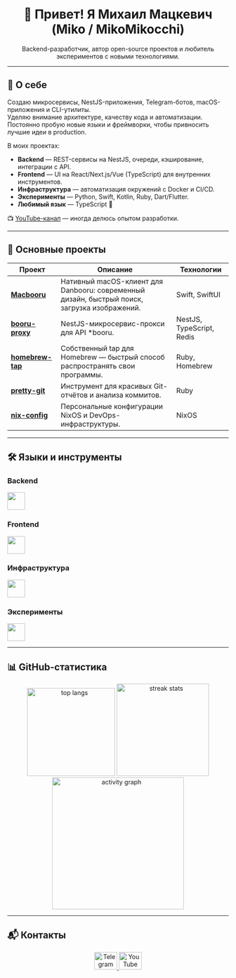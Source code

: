 <h1 align="center">👋 Привет! Я Михаил Мацкевич (Miko / MikoMikocchi)</h1>

<p align="center">
Backend-разработчик, автор open-source проектов и любитель экспериментов с новыми технологиями.
</p>

---

## 📝 О себе

Создаю микросервисы, NestJS-приложения, Telegram-ботов, macOS-приложения и CLI-утилиты.  
Уделяю внимание архитектуре, качеству кода и автоматизации. Постоянно пробую новые языки и фреймворки, чтобы привносить лучшие идеи в production.

В моих проектах:

- **Backend** — REST-сервисы на NestJS, очереди, кэширование, интеграции с API.  
- **Frontend** — UI на React/Next.js/Vue (TypeScript) для внутренних инструментов.  
- **Инфраструктура** — автоматизация окружений с Docker и CI/CD.  
- **Эксперименты** — Python, Swift, Kotlin, Ruby, Dart/Flutter.  
- **Любимый язык** — TypeScript 💙  

📺 [YouTube-канал](https://www.youtube.com/@mikomikocchi) — иногда делюсь опытом разработки.

---

## 🚀 Основные проекты

| Проект | Описание | Технологии |
|--------|----------|------------|
| [**Macbooru**](https://github.com/MikoMikocchi/Macbooru) | Нативный macOS-клиент для Danbooru: современный дизайн, быстрый поиск, загрузка изображений. | Swift, SwiftUI |
| [**booru-proxy**](https://github.com/MikoMikocchi/booru-proxy) | NestJS-микросервис-прокси для API *booru. | NestJS, TypeScript, Redis |
| [**homebrew-tap**](https://github.com/MikoMikocchi/homebrew-tap) | Собственный tap для Homebrew — быстрый способ распространять свои программы. | Ruby, Homebrew |
| [**pretty-git**](https://github.com/MikoMikocchi/pretty-git) | Инструмент для красивых Git-отчётов и анализа коммитов. | Ruby |
| [**nix-config**](https://github.com/MikoMikocchi/nix-config) | Персональные конфигурации NixOS и DevOps-инфраструктуры. | NixOS |

---

## 🛠️ Языки и инструменты

### Backend
<div align="left">
  <img src="https://skillicons.dev/icons?i=nodejs,nestjs,postgres,prisma,redis,rabbitmq" height="40"/>
</div>

### Frontend
<div align="left">
  <img src="https://skillicons.dev/icons?i=js,ts,react,redux,nextjs,vue,nuxtjs,svelte,html,css,tailwind,sass" height="40"/>
</div>

### Инфраструктура
<div align="left">
  <img src="https://skillicons.dev/icons?i=vite,docker,ansible,linux,bash,git,nginx,vim" height="40"/>
</div>

### Эксперименты
<div align="left">
  <img src="https://skillicons.dev/icons?i=ruby,swift,kotlin,ktor,dart,flutter,py,fastapi,go,rust,vscode,notion" height="40"/>
</div>

---

## 📊 GitHub-статистика

<div align="center">
  <img src="https://github-readme-stats.vercel.app/api/top-langs?username=MikoMikocchi&layout=compact&langs_count=10&theme=dracula&hide_border=true" height="200" alt="top langs" />
  <img src="https://streak-stats.demolab.com?user=MikoMikocchi&theme=dracula&hide_border=true" height="210" alt="streak stats" />
  <img src="https://github-readme-activity-graph.vercel.app/graph?username=MikoMikocchi&theme=react&area=true&hide_border=true" height="300" alt="activity graph" />
</div>

---

## 📬 Контакты

<div align="center">
  <a href="https://t.me/mikomikocchi" target="_blank">
    <img src="https://raw.githubusercontent.com/maurodesouza/profile-readme-generator/master/src/assets/icons/social/telegram/default.svg" width="52" height="40" alt="Telegram"/>
  </a>
  <a href="https://www.youtube.com/@mikomikocchi" target="_blank">
    <img src="https://raw.githubusercontent.com/maurodesouza/profile-readme-generator/master/src/assets/icons/social/youtube/default.svg" width="52" height="40" alt="YouTube"/>
  </a>
</div>
